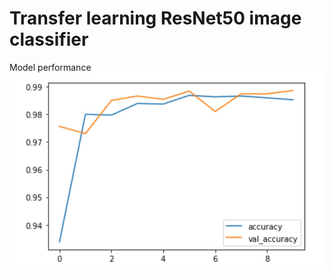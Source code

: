 # Transfer learning ResNet50 image classifier

Model performance
![image](https://github.com/alissa404/Transfer-learning-ResNet50-image-classifier/blob/main/accuracy.jpg)
